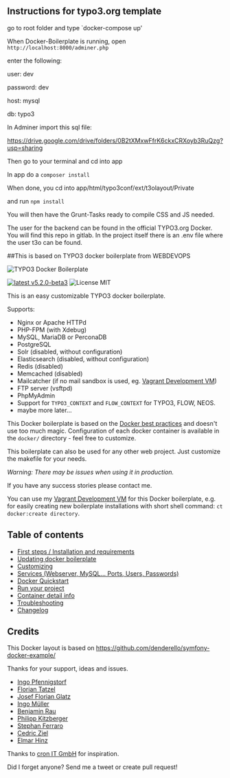 ## Instructions for typo3.org template

go to root folder and type `docker-compose up'

When Docker-Boilerplate is running, open `http://localhost:8000/adminer.php`

enter the following:

user: dev

password: dev

host: mysql

db: typo3

In Adminer import this sql file:

https://drive.google.com/drive/folders/0B2tXMxwFfrK6ckxCRXoyb3RuQzg?usp=sharing

Then go to your terminal and cd into app

In app do a `composer install`


When done, you cd into app/html/typo3conf/ext/t3olayout/Private 

and run `npm install`

You will then have the Grunt-Tasks ready to compile CSS and JS needed. 

The user for the backend can be found in the official TYPO3.org Docker.
You will find this repo in gitlab. In the project itself there is an .env file where the user t3o can be found.



##This is based on TYPO3 docker boilerplate from WEBDEVOPS


![TYPO3 Docker Boilerplate](https://static.webdevops.io/typo3-docker-boilerplate.svg)

[![latest v5.2.0-beta3](https://img.shields.io/badge/latest-v5.2.0_beta3-green.svg?style=flat)](https://github.com/webdevops/TYPO3-docker-boilerplate/releases/tag/5.2.0-beta3)
![License MIT](https://img.shields.io/badge/license-MIT-blue.svg?style=flat)

This is an easy customizable TYPO3 docker boilerplate.

Supports:

- Nginx or Apache HTTPd
- PHP-FPM (with Xdebug)
- MySQL, MariaDB or PerconaDB
- PostgreSQL
- Solr (disabled, without configuration)
- Elasticsearch (disabled, without configuration)
- Redis (disabled)
- Memcached (disabled)
- Mailcatcher (if no mail sandbox is used, eg. [Vagrant Development VM](https://github.com/webdevops/vagrant-development))
- FTP server (vsftpd)
- PhpMyAdmin
- Support for `TYPO3_CONTEXT` and `FLOW_CONTEXT` for TYPO3, FLOW, NEOS.
- maybe more later...

This Docker boilerplate is based on the [Docker best practices](https://docs.docker.com/articles/dockerfile_best-practices/) and doesn't use too much magic. Configuration of each docker container is available in the `docker/` directory - feel free to customize.

This boilerplate can also be used for any other web project. Just customize the makefile for your needs.

*Warning: There may be issues when using it in production.*

If you have any success stories please contact me.

You can use my [Vagrant Development VM](https://github.com/mblaschke/vagrant-development) for this Docker boilerplate, e.g. for easily creating new boilerplate installations with short shell command: `ct docker:create directory`.

## Table of contents

- [First steps / Installation and requirements](/documentation/INSTALL.md)
- [Updating docker boilerplate](/documentation/UPDATE.md)
- [Customizing](/documentation/CUSTOMIZE.md)
- [Services (Webserver, MySQL... Ports, Users, Passwords)](/documentation/SERVICES.md)
- [Docker Quickstart](/documentation/DOCKER-QUICKSTART.md)
- [Run your project](/documentation/DOCKER-STARTUP.md)
- [Container detail info](/documentation/DOCKER-INFO.md)
- [Troubleshooting](/documentation/TROUBLESHOOTING.md)
- [Changelog](/CHANGELOG.md)

## Credits

This Docker layout is based on https://github.com/denderello/symfony-docker-example/

Thanks for your support, ideas and issues.
- [Ingo Pfennigstorf](https://github.com/ipf)
- [Florian Tatzel](https://github.com/PanadeEdu)
- [Josef Florian Glatz](https://github.com/jousch)
- [Ingo Müller](https://github.com/IngoMueller)
- [Benjamin Rau](https://twitter.com/benjamin_rau)
- [Philipp Kitzberger](https://github.com/Kitzberger)
- [Stephan Ferraro](https://github.com/ferraro)
- [Cedric Ziel](https://github.com/cedricziel)
- [Elmar Hinz](https://github.com/elmar-hinz)




Thanks to [cron IT GmbH](http://www.cron.eu/) for inspiration.

Did I forget anyone? Send me a tweet or create pull request!
